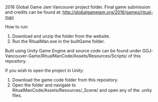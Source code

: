 2016 Global Game Jam Vancouver project folder. Final game submission and credits can be found at:
http://globalgamejam.org/2016/games/ritual-man

How to run: 
1. Download and unzip the folder from the website.
2. Run the RitualMan.exe in the builtGame folder.

Built using Unity Game Engine and source code can be found under GGJ-Vancouver-Game/RitualManCode/Assets/Resources/Scripts/ of this repository.

If you wish to open the project in Unity:
1. Download the game code folder from this repository.
2. Open the folder and navigate to RitualManCode/Assets/Resources/_Scene/ and open any of the .unity files.

